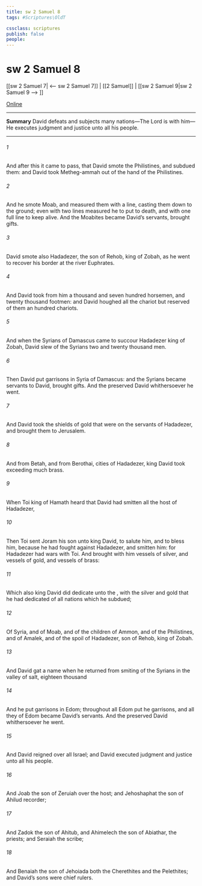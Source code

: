 ```yaml
---
title: sw 2 Samuel 8
tags: #Scriptures\OldT

cssclass: scriptures
publish: false
people:
---
```


# sw 2 Samuel 8
[[sw 2 Samuel 7| <-- sw 2 Samuel 7]] | [[2 Samuel]] | [[sw 2 Samuel 9|sw 2 Samuel 9 --> ]]

[Online](https://churchofjesuschrist.org/study/scriptures/ot/2-sam/8?lang=eng)

---
__Summary__
David defeats and subjects many nations—The Lord is with him—He executes judgment and justice unto all his people.

---
###### 1 
And after this it came to pass, that David smote the Philistines, and subdued them: and David took Metheg-ammah out of the hand of the Philistines.

###### 2 
And he smote Moab, and measured them with a line, casting them down to the ground; even with two lines measured he to put to death, and with one full line to keep alive. And  the Moabites became David’s servants,  brought gifts.

###### 3 
David smote also Hadadezer, the son of Rehob, king of Zobah, as he went to recover his border at the river Euphrates.

###### 4 
And David took from him a thousand  and seven hundred horsemen, and twenty thousand footmen: and David houghed all the chariot  but reserved of them  an hundred chariots.

###### 5 
And when the Syrians of Damascus came to succour Hadadezer king of Zobah, David slew of the Syrians two and twenty thousand men.

###### 6 
Then David put garrisons in Syria of Damascus: and the Syrians became servants to David,  brought gifts. And the  preserved David whithersoever he went.

###### 7 
And David took the shields of gold that were on the servants of Hadadezer, and brought them to Jerusalem.

###### 8 
And from Betah, and from Berothai, cities of Hadadezer, king David took exceeding much brass.

###### 9 
When Toi king of Hamath heard that David had smitten all the host of Hadadezer,

###### 10 
Then Toi sent Joram his son unto king David, to salute him, and to bless him, because he had fought against Hadadezer, and smitten him: for Hadadezer had wars with Toi. And  brought with him vessels of silver, and vessels of gold, and vessels of brass:

###### 11 
Which also king David did dedicate unto the , with the silver and gold that he had dedicated of all nations which he subdued;

###### 12 
Of Syria, and of Moab, and of the children of Ammon, and of the Philistines, and of Amalek, and of the spoil of Hadadezer, son of Rehob, king of Zobah.

###### 13 
And David gat  a name when he returned from smiting of the Syrians in the valley of salt,  eighteen thousand 

###### 14 
And he put garrisons in Edom; throughout all Edom put he garrisons, and all they of Edom became David’s servants. And the  preserved David whithersoever he went.

###### 15 
And David reigned over all Israel; and David executed judgment and justice unto all his people.

###### 16 
And Joab the son of Zeruiah  over the host; and Jehoshaphat the son of Ahilud  recorder;

###### 17 
And Zadok the son of Ahitub, and Ahimelech the son of Abiathar,  the priests; and Seraiah  the scribe;

###### 18 
And Benaiah the son of Jehoiada  both the Cherethites and the Pelethites; and David’s sons were chief rulers.

